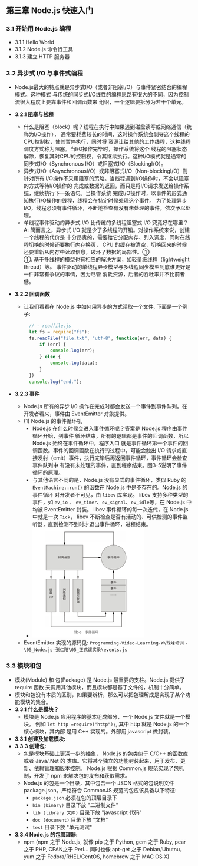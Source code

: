 ## 第三章 Node.js 快速入门

### 3.1 开始用 Node.js 编程
- 3.1.1 Hello World
- 3.1.2 Node.js 命令行工具
- 3.1.3 建立 HTTP 服务器

### 3.2 异步式 I/O 与事件式编程
- Node.js最大的特点就是异步式I/O（或者非阻塞I/O）与事件紧密结合的编程模式。这种模式
    与传统的同步式I/O线性的编程思路有很大的不同，因为控制流很大程度上要靠事件和回调函数来
    组织，一个逻辑要拆分为若干个单元。
- **3.2.1 阻塞与线程**
    + 什么是阻塞（block）呢？线程在执行中如果遇到磁盘读写或网络通信（统称为I/O操作），
        通常要耗费较长的时间，这时操作系统会剥夺这个线程的CPU控制权，使其暂停执行，同时将
        资源让给其他的工作线程，这种线程调度方式称为阻塞。当I/O操作完毕时，操作系统将这个
        线程的阻塞状态解除，恢复其对CPU的控制权，令其继续执行。这种I/O模式就是通常的
        同步式I/O（Synchronous I/O）或阻塞式I/O（BlockingI/O）。
    + 异步式I/O（AsynchronousI/O）或非阻塞式I/O（Non-blockingI/O）则针对所有
        I/O操作不采用阻塞的策略。当线程遇到I/O操作时，不会以阻塞的方式等待I/O操作的
        完成或数据的返回，而只是将I/O请求发送给操作系统，继续执行下一条语句。当操作系统
        完成I/O操作时，以事件的形式通知执行I/O操作的线程，线程会在特定时候处理这个事件。
        为了处理异步I/O，线程必须有事件循环，不断地检查有没有未处理的事件，依次予以处理。
    + 单线程事件驱动的异步式 I/O 比传统的多线程阻塞式 I/O 究竟好在哪里？<br/>
      A: 简而言之，异步式 I/O 就是少了多线程的开销。对操作系统来说，创建一个线程的代价是
         十分昂贵的，需要给它分配内存、列入调度，同时在线程切换的时候还要执行内存换页，
         CPU 的缓存被清空，切换回来的时候还要重新从内存中读取信息，破坏了数据的局部性。① <br/>
      ①: 基于多线程的模型也有相应的解决方案，如轻量级线程（lightweight thread）等。
         事件驱动的单线程异步模型与多线程同步模型到底谁更好是一件非常有争议的事情，因为尽管
         消耗资源，后者的吞吐率并不比前者低。

- **3.2.2 回调函数**
    + 让我们看看在 Node.js 中如何用异步的方式读取一个文件, 下面是一个例子:
      ```javascript
        // - readfile.js
        let fs = require("fs");
        fs.readFile("file.txt", "utf-8", function(err, data) {
            if (err) {
                console.log(err);
            } else {
                console.log(data);
            }
        })
        console.log("end.");
      ```

- **3.2.3 事件**
    + Node.js 所有的异步 I/0 操作在完成时都会发送一个事件到事件队列。在开发者看来，事件由
      EventEmitter 对象提供。
    + (1) Node.js 的事件循环机
        - Node.js 在什么时候会进入事件循环呢？答案是 Node.js 程序由事件循环开始，到事件
          循环结束，所有的逻辑都是事件的回调函数，所以 Node.js 始终在事件循环中，程序入口
          就是事件循环第一个事件的回调函数。事件的回调函数在执行的过程中，可能会触出 I/O 
          请求或直接发射（emit）事件，执行完毕后再返回事件循环，事件循环会检查事件队列中
          有没有未处理的事件，直到程序结束。图3-5说明了事件循环的原理。
        - 与其他语言不同的是，Node.js 没有显式的事件循环，类似 Ruby 的 
          `EventMachine::run()` 的函数在 Node.js 中是不存在的。Node.js 的事件循环
           对开发者不可见，由 `libev` 库实现。 libev 支持多种类型的事件，如 `ev_io` 、
          `ev_timer`、`ev_signal`、`ev_idle`等，在 Node.js 中均被 EventEmitter
          封装。 libev 事件循环的每一次迭代，在 Node.js 中就是一次 `Tick`， libev 
          不断检查是否有活动的、可供检测的事件监听器，直到检测不到时才退出事件循环，进程结束。  
        - <img src="../images/event-loop.png" style="width:70%; margin-left:0;">
    + EventEmitter 实现的源码见: `Programming-Video-Learning-W\珠峰培训` `-`
      `\05_Node.js-张仁阳\05_正式课实录\events.js`    

### 3.3 模块和包
- 模块(Module) 和 包(Package) 是 Node.js 最重要的支柱。Node.js 提供了 require 函数
  来调用其他模块，而且模块都是基于文件的，机制十分简单。
- 模块和包没有本质的区别，如果要辨析，那么可以把包理解成是实现了某个功能模块的集合。
- **3.3.1 什么是模块？**
    + 模块是 Node.js 应用程序的基本组成部分，一个 Node.js 文件就是一个模块。 例如 
      `let http =require("http");`, 其中 http 就是 Node.js 的一个核心模块，其内部
      是用 C++ 实现的。外部用 javascript 做封装。
- **3.3.1 创建及加载模块:**
- **3.3.3 创建包:**
    * 包是模块基础上更深一步的抽象， Node.js 的包类似于 C/C++ 的函数库或者 Java/.Net 的
      类库。它将某个独立的功能封装起来，用于发布、更新、依赖管理和版本控制。 Node.js 根据
      Common.js 规范实现了包机制，开发了 npm 来解决包的发布和获取需求。
    * Node.js 的包是一个目录，其中包含一个 JSON 格式的包说明文件 package.json。严格符合
      CommonJS 规范的包应该具备以下特征:
        + `package.json` 必须在包的顶层目录下
        + `bin (binary)` 目录下放 "二进制文件"
        + `lib (library 文库)` 目录下放 "javascript 代码"
        + `doc (document)` 目录下放 "文档"
        + `test` 目录下放 "单元测试"
- **3.3.4 Node.js 的包管理器:** 
    + npm (npm 之于 Node.js, 就像 pip 之于 Python, gem 之于 Ruby, pear 之于 PHP, 
      CPAN之于 Perl... 同时也像 apt-get 之于 Debian/Ubutnu，yum 之于 
      Fedora/RHEL/CentOS, homebrew 之于 MAC OS X)
